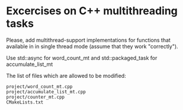 # Excercises on C++ multithreading tasks

Please, add multithread-support implementations for functions that available in in single thread mode (assume that they work "correctly").

Use std::async for word_count_mt and std::packaged_task for accumulate_list_mt

The list of files which are allowed to be modified:
```
project/word_count_mt.cpp
project/accumulate_list_mt.cpp
project/counter_mt.cpp
CMakeLists.txt
```


